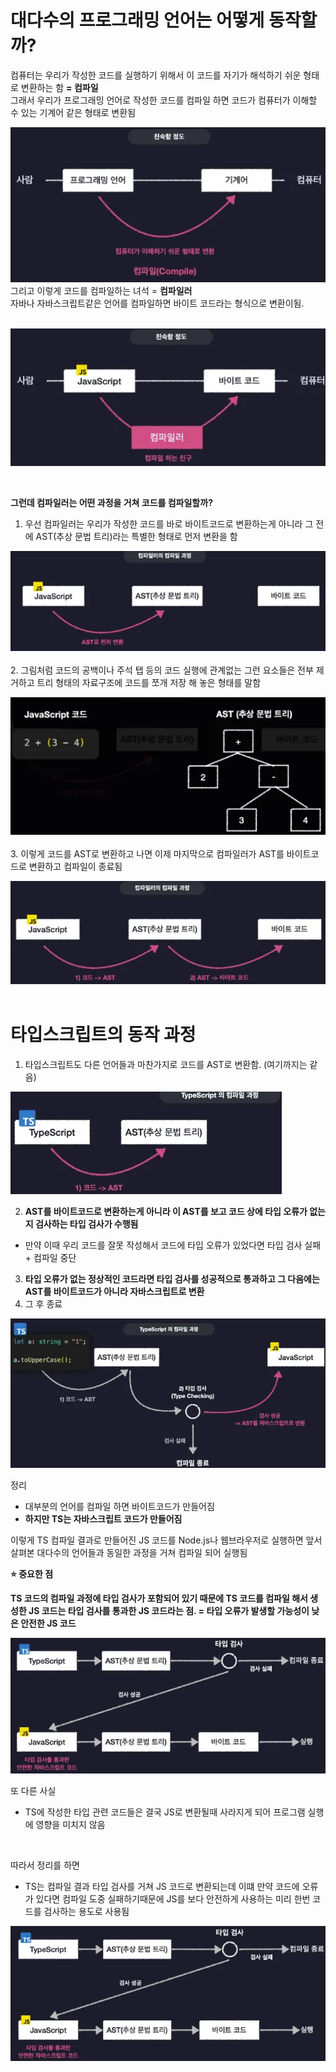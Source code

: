# 대다수의 프로그래밍 언어는 어떻게 동작할까?

컴퓨터는 우리가 작성한 코드를 실행하기 위해서 이 코드를 자기가 해석하기 쉬운 형태로 변환하는 함 **= 컴파일**  
그래서 우리가 프로그래밍 언어로 작성한 코드를 컴파일 하면 코드가 컴퓨터가 이해할 수 있는 기계어 같은 형태로 변환됨

![img_1.png](../img/section01/img_1.png)  
그리고 이렇게 코드를 컴파일하는 녀석 = **컴파일러**  
자바나 자바스크립트같은 언어를 컴파일하면 바이트 코드라는 형식으로 변환이됨.  
<br>

![img_2.png](../img/section01/img_2.png)  

<br>

**그런데 컴파일러는 어떤 과정을 거쳐 코드를 컴파일할까?**

1. 우선 컴파일러는 우리가 작성한 코드를 바로 바이트코드로 변환하는게 아니라 그 전에 AST(추상 문법 트리)라는 특별한 형태로 먼저 변환을 함

![img_3.png](../img/section01/img_3.png)  
<br>
2. 그림처럼 코드의 공백이나 주석 탭 등의 코드 실행에 관계없는 그런 요소들은 전부 제거하고 트리 형태의 자료구조에 코드를 쪼개 저장 해 놓은 형태를 말함

![img_4.png](../img/section01/img_4.png)  
<br>
3. 이렇게 코드를 AST로 변환하고 나면 이제 마지막으로 컴파일러가 AST를 바이트코드로 변환하고 컴파일이 종료됨

![img_5.png](../img/section01/img_5.png)  
<br>
# 타입스크립트의 동작 과정


1. 타입스크립트도 다른 언어들과 마찬가지로 코드를 AST로 변환함. (여기까지는 같음)

![img_6.png](../img/section01/img_6.png)  

2. **AST를 바이트코드로 변환하는게 아니라 이 AST를 보고 코드 상에 타입 오류가 없는지 검사하는 타입 검사가 수행됨**
- 만약 이때 우리 코드를 잘못 작성해서 코드에 타입 오류가 있었다면 타입 검사 실패 + 컴파일 중단

3. **타입 오류가 없는 정상적인 코드라면 타입 검사를 성공적으로 통과하고 그 다음에는 AST를 바이트코드가 아니라 자바스크립트로 변환**
4. 그 후 종료

![img_7.png](../img/section01/img_7.png)  

정리

- 대부분의 언어를 컴파일 하면 바이트코드가 만들어짐
- **하지만 TS는 자바스크립트 코드가 만들어짐**

이렇게 TS 컴파일 결과로 만들어진 JS 코드를 Node.js나 웹브라우저로 실행하면 앞서 살펴본 대다수의 언어들과 동일한 과정을 거쳐 컴파일 되어 실행됨

**⭐ 중요한 점**

**TS 코드의 컴파일 과정에 타입 검사가 포함되어 있기 때문에 TS 코드를 컴파일 해서 생성한 JS 코드는 타입 검사를 통과한 JS 코드라는 점. = 타입 오류가 발생할 가능성이 낮은 안전한 JS 코드**

![img_8.png](../img/section01/img_8.png)  

또 다른 사실

- TS에 작성한 타입 관련 코드들은 결국 JS로 변환될때 사라지게 되어 프로그램 실행에 영향을 미치지 않음  

<br>

따라서 정리를 하면

- TS는 컴파일 결과 타입 검사를 거쳐 JS 코드로 변환되는데 이떄 만약 코드에 오류가 있다면 컴파일 도중 실패하기때문에 JS를 보다 안전하게 사용하는 미리 한번 코드를 검사하는 용도로 사용됨

![img_9.png](../img/section01/img_9.png)
